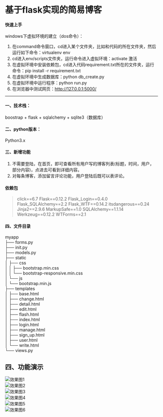 # 基于flask实现的简易博客

#### 快速上手
windows下虚拟环境的建立（dos命令）：
1. 在command命令窗口，cd进入某个文件夹，比如和代码的所在文件夹，然后运行如下命令：virtualenv env
2. cd进入env/scripts文件夹，运行命令进入虚拟环境：activate  激活   
3. 在虚拟环境中安装依赖包，cd进入代码requirement.txt所在的文件夹，运行命令：pip install -r requirement.txt
4. 在虚拟环境中生成数据库：python db_create.py
5. 在虚拟环境中运行程序：python run.py
6. 在浏览器中测试网页：http://127.0.0.1:5000/

***
#### 一、技术栈： 
boostrap + flask + sqlalchemy + sqlite3（数据库）

#### 二、python版本： 
Python3.x

#### 三、新增功能
1. 不需要登陆，在首页，即可查看所有用户写的博客列表(标题，时间，用户，部分内容)，点进去可看到详细内容。
2. 对每条博客，添加留言评论功能，用户登陆后既可以表评论。

#### 依赖包
> click==6.7
Flask==0.12.2
Flask_Login==0.4.0
Flask_SQLAlchemy==2.2
Flask_WTF==0.14.2
itsdangerous==0.24
Jinja2==2.9.6
MarkupSafe==1.0
SQLAlchemy==1.1.14
Werkzeug==0.12.2
WTForms==2.1

#### 四、文件目录
myapp    
├── forms.py      
├── init.py    
├── models.py    
├── static    
│ ├── css     
│ │ ├── bootstrap.min.css    
│ │ └── bootstrap-responsive.min.css    
│ └── js    
│ └── bootstrap.min.js    
├── templates    
│ ├── base.html    
│ ├── change.html    
│ ├── detail.html    
│ ├── edit.html    
│ ├── flash.html    
│ ├── index.html    
│ ├── login.html    
│ ├── manage.html     
│ ├── sign_up.html     
│ ├── user.html    
│ └── write.html    
└── views.py   
 
## 四、功能演示  
![效果图1](https://github.com/Ylisen/)   
![效果图2](https://github.com/Ylisen/)   
![效果图3](https://github.com/Ylisen/)   
![效果图4](https://github.com/Ylisen/)   
![效果图5](https://github.com/Ylisen/)   
![效果图6](https://github.com/Ylisen/)   
